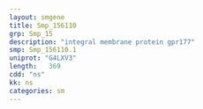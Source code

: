 ```yaml
---
layout: smgene
title: Smp_156110
grp: Smp_15
description: "integral membrane protein gpr177"
smp: Smp_156110.1
uniprot: "G4LXV3"
length:   369
cdd: "ns"
kk: ns
categories: sm
---
```

